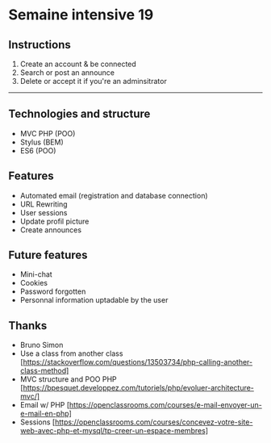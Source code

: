 # Semaine intensive 19 

## Instructions

1. Create an account & be connected
2. Search or post an announce
3. Delete or accept it if you're an adminsitrator

___

## Technologies and structure
- MVC PHP (POO)
- Stylus (BEM)
- ES6 (POO)

## Features
- Automated email (registration and database connection)
- URL Rewriting
- User sessions
- Update profil picture
- Create announces 

## Future features
- Mini-chat
- Cookies
- Password forgotten
- Personnal information uptadable by the user

## Thanks
- Bruno Simon
- Use a class from another class [https://stackoverflow.com/questions/13503734/php-calling-another-class-method]
- MVC structure and POO PHP [https://bpesquet.developpez.com/tutoriels/php/evoluer-architecture-mvc/]
- Email w/ PHP [https://openclassrooms.com/courses/e-mail-envoyer-un-e-mail-en-php]
- Sessions [https://openclassrooms.com/courses/concevez-votre-site-web-avec-php-et-mysql/tp-creer-un-espace-membres]
